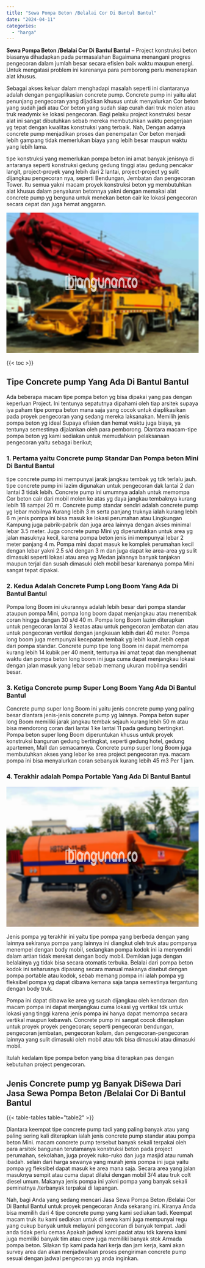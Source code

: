 ```yaml
---
title: "Sewa Pompa Beton /Belalai Cor Di Bantul Bantul"
date: "2024-04-11"
categories: 
  - "harga"
---
```


**Sewa Pompa Beton /Belalai Cor Di Bantul Bantul** – Project konstruksi beton biasanya dihadapkan pada permasalahan Bagaimana menangani progres pengecoran dalam jumlah besar secara efisien baik waktu maupun energi. Untuk mengatasi problem ini karenanya para pemborong perlu menerapkan alat khusus.

Sebagai akses keluar dalam menghadapi masalah seperti ini diantaranya adalah dengan pengaplikasian concrete pump. Concrete pump ini yaitu alat penunjang pengecoran yang dijadikan khusus untuk menyalurkan Cor beton yang sudah jadi atau Cor beton yang sudah siap curah dari truk molen atau truk readymix ke lokasi pengecoran. Bagi pelaku project konstruksi besar alat ini sangat dibutuhkan sebab mereka membutuhkan waktu pengerjaan yg tepat dengan kwalitas konstruksi yang terbaik. Nah, Dengan adanya concrete pump menjadikan proses dan penempatan Cor beton menjadi lebih gampang tidak memerlukan biaya yang lebih besar maupun waktu yang lebih lama.

tipe konstruksi yang memerlukan pompa beton ini amat banyak jenisnya di antaranya seperti konstruksi gedung gedung tinggi atau gedung pencakar langit, project-proyek yang lebih dari 2 lantai, project-project yg sulit dijangkau pengecoran nya, seperti Bendungan, Jembatan dan pengecoran Tower. Itu semua yakni macam proyek konstruksi beton yg membutuhkan alat khusus dalam penyaluran betonnya yakni dengan memakai alat concrete pump yg berguna untuk menekan beton cair ke lokasi pengecoran secara cepat dan juga hemat anggaran.

![Sewa Pompa Beton /Belalai Cor Di Bantul Bantul](/images/sewa-concrete-pump-31.png)

{{< toc >}}

## Tipe Concrete pump Yang Ada Di Bantul Bantul

Ada beberapa macam tipe pompa beton yg bisa dipakai yang pas dengan keperluan Project. Ini tentunya sepatutnya dipahami oleh tiap arsitek supaya iya paham tipe pompa beton mana saja yang cocok untuk diaplikasikan pada proyek pengecoran yang sedang mereka laksanakan. Memilih jenis pompa beton yg ideal Supaya efisien dan hemat waktu juga biaya, ya tentunya semestinya dijalankan oleh para pemborong. Diantara macam-tipe pompa beton yg kami sediakan untuk memudahkan pelaksanaan pengecoran yaitu sebagai berikut;

### 1\. Pertama yaitu Concrete pump Standar Dan Pompa beton Mini Di Bantul Bantul

tipe concrete pump ini mempunyai jarak jangkau tembak yg tdk terlalu jauh. tipe concrete pump ini lazim digunakan untuk pengecoran dak lantai 2 dan lantai 3 tidak lebih. Concrete pump ini umumnya adalah untuk memompa Cor beton cair dari mobil molen ke atas yg daya jangkau tembaknya kurang lebih 18 sampai 20 m. Concrete pump standar sendiri adalah concrete pump yg lebar mobilnya Kurang lebih 3 m serta panjang truknya ialah kurang lebih 6 m jenis pompa ini bisa masuk ke lokasi perumahan atau Lingkungan Kampung juga pabrik-pabrik dan juga area lainnya dengan akses minimal lebar 3.5 meter. Juga concrete pump Mini yg diperuntukkan untuk area yg jalan masuknya kecil, karena pompa beton jenis ini mempunyai lebar 2 meter panjang 4 m. Pompa mini dapat masuk ke komplek perumahan kecil dengan lebar yakni 2.5 s/d dengan 3 m dan juga dapat ke area-area yg sulit dimasuki seperti lokasi atau area yg Medan jalannya banyak tanjakan maupun terjal dan susah dimasuki oleh mobil besar karenanya pompa Mini sangat tepat dipakai.

### 2\. Kedua Adalah Concrete Pump Long Boom Yang Ada Di Bantul Bantul

Pompa long Boom ini ukurannya adalah lebih besar dari pompa standar ataupun pompa Mini, pompa long boom dapat menjangkau atau menembak coran hingga dengan 30 s/d 40 m. Pompa long Boom lazim diterapkan untuk pengecoran lantai 3 keatas atau untuk pengecoran jembatan dan atau untuk pengecoran vertikal dengan jangkauan lebih dari 40 meter. Pompa long boom juga mempunyai kecepatan tembak yg lebih kuat /lebih cepat dari pompa standar. Concrete pump tipe long Boom ini dapat memompa kurang lebih 14 kubik per 40 menit, tentunya ini amat tepat dan menghemat waktu dan pompa beton long boom ini juga cuma dapat menjangkau lokasi dengan jalan masuk yang lebar sebab memang ukuran mobilnya sendiri besar.

### 3\. Ketiga Concrete pump Super Long Boom Yang Ada Di Bantul Bantul

Concrete pump super long Boom ini yaitu jenis concrete pump yang paling besar diantara jenis-jenis concrete pump yg lainnya. Pompa beton super long Boom memiliki jarak jangkau tembak sejauh kurang lebih 50 m atau bisa mendorong coran dari lantai 1 ke lantai 11 pada gedung bertingkat. Pompa beton super long Boom diperuntukan khusus untuk proyek konstruksi bangunan gedung bertingkat, seperti gedung hotel, gedung apartemen, Mall dan semacamnya. Concrete pump super long Boom juga membutuhkan akses yang lebar ke area project pengecoran nya. macam pompa ini bisa menyalurkan coran sebanyak kurang lebih 45 m3 Per 1 jam.

### 4\. Terakhir adalah Pompa Portable Yang Ada Di Bantul Bantul

![Sewa Pompa Beton /Belalai Cor Di Bantul Bantul](/images/sewa-concrete-pump-16.png)

Jenis pompa yg terakhir ini yaitu tipe pompa yang berbeda dengan yang lainnya sekiranya pompa yang lainnya ini diangkut oleh truk atau pompanya menempel dengan body mobil, sedangkan pompa kodok ini ia menyendiri dalam artian tidak merekat dengan body mobil. Demikian juga dengan belalainya yg tidak bisa secara otomatis terbuka. Belalai dari pompa beton kodok ini seharusnya dipasang secara manual makanya disebut dengan pompa portable atau kodok, sebab memang pompa ini ialah pompa yg fleksibel pompa yg dapat dibawa kemana saja tanpa semestinya tergantung dengan body truk.

Pompa ini dapat dibawa ke area yg susah dijangkau oleh kendaraan dan macam pompa ini dapat menjangkau cuma lokasi yg vertikal tdk untuk lokasi yang tinggi karena jenis pompa ini hanya dapat memompa secara vertikal maupun kebawah. Concrete pump ini sangat cocok diterapkan untuk proyek proyek pengecoran; seperti pengecoran bendungan, pengecoran jembatan, pengecoran kolam, dan pengecoran-pengecoran lainnya yang sulit dimasuki oleh mobil atau tdk bisa dimasuki atau dimasuki mobil.

Itulah kedalam tipe pompa beton yang bisa diterapkan pas dengan kebutuhan project pengecoran.

## Jenis Concrete pump yg Banyak DiSewa Dari Jasa Sewa Pompa Beton /Belalai Cor Di Bantul Bantul

{{< table-tables table="table2" >}}

Diantara keempat tipe concrete pump tadi yang paling banyak atau yang paling sering kali diterapkan ialah jenis concrete pump standar atau pompa beton Mini. macam concrete pump tersebut banyak sekali terpakai oleh para arsitek bangunan terutamanya konstruksi beton pada project perumahan, sekolahan, juga proyek ruko-ruko dan juga masjid atau rumah ibadah. selain dari harga sewanya yang murah jenis pompa ini juga yaitu pompa yg fleksibel dapat masuk ke area mana saja. Secara area yang jalan masuknya sempit atau cuma dapat dilalui dengan mobil 3/4 atau truk colt diesel umum. Makanya jenis pompa ini yakni pompa yang banyak sekali peminatnya /terbanyak terpakai di lapangan.

Nah, bagi Anda yang sedang mencari Jasa Sewa Pompa Beton /Belalai Cor Di Bantul Bantul untuk proyek pengecoran Anda sekarang ini. Kiranya Anda bisa memilih dari 4 tipe concrete pump yang kami sediakan tadi. Keempat macam truk itu kami sediakan untuk di sewa kami juga mempunyai regu yang cukup banyak untuk melayani pengecoran di banyak tempat. Jadi anda tidak perlu cemas Apakah jadwal kami padat atau tdk karena kami juga memiliki banyak tim atau crew juga memiliki banyak stok Armada pompa beton. Silakan tlp kami pada hari kerja dan jam kerja, kami akan survey area dan akan menjadwalkan proses pengiriman concrete pump sesuai dengan jadwal pengecoran yg anda inginkan.
